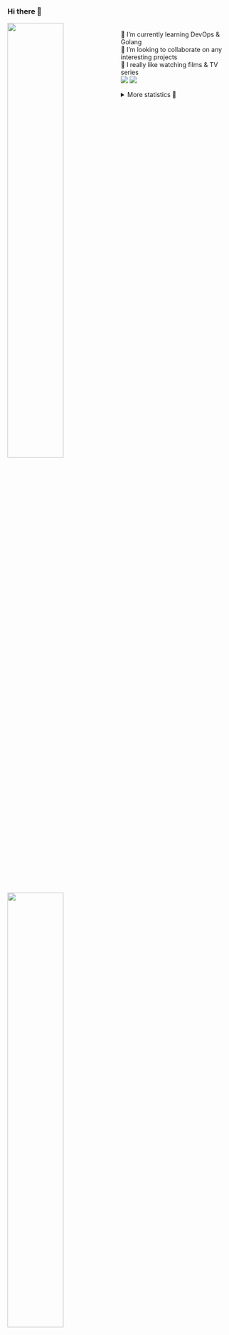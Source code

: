 ### Hi there 👋


[<img align="left" width="50%" src="https://github-readme-stats.vercel.app/api?username=rufusnufus&hide=issues&show_icons=true&count_private=true&theme=transparent&title_color=FF6F40&text_color=FBF9F8&icon_color=F48242&hide_border=true&hide_title=true#gh-dark-mode-only">](https://metrics.lecoq.io/rufusnufus#gh-dark-mode-only)
[<img align="left" width="50%" src="https://github-readme-stats.vercel.app/api?username=rufusnufus&hide=issues&show_icons=true&count_private=true&theme=transparent&title_color=FF6533&text_color=4D4644&icon_color=FF8038&hide_border=true&hide_title=true#gh-light-mode-only">](https://metrics.lecoq.io/rufusnufus#gh-light-mode-only)

<p>
  <br>
  🌱 I’m currently learning DevOps & Golang</br>
  👯 I’m looking to collaborate on any interesting projects</br>
  🎥 I really like watching films & TV series</br>
  <a href="https://linkedin.com/in/rufusnufus"><img src="https://img.shields.io/badge/linkedin-0077B5.svg?style=for-the-badge&logo=linkedin&logoColor=white"/></a>
  <a href="https://t.me/rufusnufus"><img src="https://img.shields.io/badge/-telegram-black?style=for-the-badge&color=blue&logo=telegram"/></a>
</p>

<p text-align="left">
<details>
  <summary>More statistics 👀</summary><br/>

<!--START_SECTION:waka-->
![Code Time](http://img.shields.io/badge/Code%20Time-465%20hrs%208%20mins-blue)

![Profile Views](http://img.shields.io/badge/Profile%20Views-0-blue)

**I'm an Early 🐤** 

```text
🌞 Morning                7200 commits        █████░░░░░░░░░░░░░░░░░░░░   21.68 % 
🌆 Daytime                19133 commits       ██████████████░░░░░░░░░░░   57.60 % 
🌃 Evening                6059 commits        █████░░░░░░░░░░░░░░░░░░░░   18.24 % 
🌙 Night                  824 commits         █░░░░░░░░░░░░░░░░░░░░░░░░   02.48 % 
```
📅 **I'm Most Productive on Monday** 

```text
Monday                   6712 commits        █████░░░░░░░░░░░░░░░░░░░░   20.21 % 
Tuesday                  6256 commits        █████░░░░░░░░░░░░░░░░░░░░   18.83 % 
Wednesday                6581 commits        █████░░░░░░░░░░░░░░░░░░░░   19.81 % 
Thursday                 6131 commits        █████░░░░░░░░░░░░░░░░░░░░   18.46 % 
Friday                   5895 commits        ████░░░░░░░░░░░░░░░░░░░░░   17.75 % 
Saturday                 707 commits         █░░░░░░░░░░░░░░░░░░░░░░░░   02.13 % 
Sunday                   934 commits         █░░░░░░░░░░░░░░░░░░░░░░░░   02.81 % 
```


📊 **This Week I Spent My Time On** 

```text
💬 Programming Languages: 
Other                    4 hrs 12 mins       ██████████░░░░░░░░░░░░░░░   39.80 % 
Docker                   2 hrs 7 mins        █████░░░░░░░░░░░░░░░░░░░░   20.20 % 
Bash                     1 hr 21 mins        ███░░░░░░░░░░░░░░░░░░░░░░   12.84 % 
YAML                     51 mins             ██░░░░░░░░░░░░░░░░░░░░░░░   08.19 % 
XML                      45 mins             ██░░░░░░░░░░░░░░░░░░░░░░░   07.13 % 

🔥 Editors: 
VS Code                  6 hrs 21 mins       ███████████████░░░░░░░░░░   60.20 % 
iTerm2                   4 hrs 12 mins       ██████████░░░░░░░░░░░░░░░   39.80 % 
```

**I Mostly Code in Java** 

```text
Python                   19 repos            ███░░░░░░░░░░░░░░░░░░░░░░   13.01 % 
Smarty                   11 repos            ██░░░░░░░░░░░░░░░░░░░░░░░   07.53 % 
HCL                      7 repos             █░░░░░░░░░░░░░░░░░░░░░░░░   04.79 % 
Kotlin                   5 repos             █░░░░░░░░░░░░░░░░░░░░░░░░   03.42 % 
HTML                     4 repos             █░░░░░░░░░░░░░░░░░░░░░░░░   02.74 % 
```




 Last Updated on 15/09/2023 01:01:50 UTC
<!--END_SECTION:waka-->

</details>
</p>
